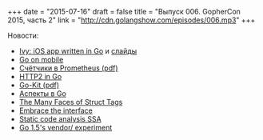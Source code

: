 +++
date = "2015-07-16"
draft = false
title = "Выпуск 006. GopherCon 2015, часть 2"
link = "http://cdn.golangshow.com/episodes/006.mp3"
+++

Новости:

* [Ivy: iOS app written in Go](https://github.com/robpike/ivy) и [слайды](http://go-talks.appspot.com/github.com/robpike/ivy/talks/ivy.slide)
* [Go on mobile](https://sourcegraph.com/blog/live/gophercon2015/123653512740)
* [Счётчики в Prometheus (pdf)](https://raw.githubusercontent.com/gophercon/2015-talks/master/Björn%20Rabenstein%20-%20Prometheus/slides.pdf)
* [HTTP2 in Go](https://sourcegraph.com/blog/live/gophercon2015/123757416890)
* [Go-Kit (pdf)](https://raw.githubusercontent.com/gophercon/2015-talks/master/Go%20kit/go-kit.pdf)
* [Аспекты в Go](https://deferpanic.com/blog/compile-time-code-weaving-in-go/)
* [The Many Faces of Struct Tags](https://sourcegraph.com/blog/live/gophercon2015/123669868275)
* [Embrace the interface](https://sourcegraph.com/blog/live/gophercon2015/123655003560)
* [Static code analysis SSA](https://sourcegraph.com/blog/live/gophercon2015/123647724025)
* [Go 1.5's vendor/ experiment](https://medium.com/@freeformz/go-1-5-s-vendor-experiment-fd3e830f52c3)
